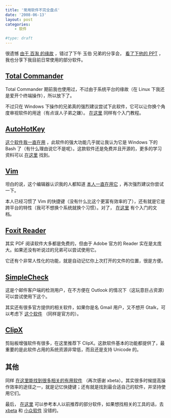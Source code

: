 ```yaml
---
title: '常用软件不完全盘点'
date: '2008-06-13'
layout: post
categories:
    - 软件

#type: draft
---
```


很遗憾 [由于 百淘 的缘故]({{site.urls}}/posts/1792/) ，错过了下午 玉伯 兄弟的分享会， [看了下他的 PPT](http://www.box.net/shared/ac3ubs8n44) ，我也分享下我目前日常使用的部分软件。


##  [Total Commander](http://www.ghisler.com/) 

Total Commander 期前我也使用过，不过由于系统平台的缘故（在 Linux 下我还是爱开个终端操作），所以放下了。

不过只在 Windows 下操作的兄弟真的强烈建议尝试下此软件，它可以让你换个角度审视软件的用途（有点误人子弟之嫌）。 [在这里](http://blog.sina.com.cn/s/blog_46dac66f01000a0f.html) 同样有个入门教程。


##  [AutoHotKey](http://www.autohotkey.com) 

 [这个软件我一直在用]({{site.urls}}/posts/29/) ，此软件的强大功能几乎就让我认为它是 Windows 下的 Bash 了（有什么理由说它不是呢）。这款软件还是免费并且开源的，更多的学习资料可以 [在这里](http://www.appinn.com/category/autohotkey/) 找到。


##  [Vim](http://www.vim.org) 

坦白的说，这个编辑器认识我的人都知道 [本人一直在用它](http://www.gracecode.com/Main/Category/496) ，再次强烈建议你尝试一下。

本人已经习惯了 Vim 的快捷键（没有什么比这个更富有效率的了），还有就是它是跨平台的特性（我可不想换个系统就换个习惯）。对了， [在这里]({{site.urls}}/posts/274/) 有个入门的文档。


##  [Foxit Reader](http://www.foxitsoftware.com/pdf/rd_intro.php) 

其实 PDF 阅读软件大多都是免费的，但由于 Adobe 官方的 Reader 实在是太庞大。如果还没有听说过的兄弟可以尝试使用它。

它还有个非常人性化的功能，就是自动记忆你上次打开的文件的位置，很是方便。


##  [SimpleCheck](http://sourceforge.net/projects/simplecheck/) 

这是个邮件客户端的检测用户，在不方便在 Outlook 的情况下（这玩意巨占资源）可以尝试使用下这个。

其实还有很多官方提供的相关软件，如果你是名 Gmail 用户，又不想开 Gtalk，可以考虑下 [这个软件](http://toolbar.google.com/gmail-helper/notifier_windows.html) （同样是官方的）。


##  [ClipX](http://bluemars.org/clipx/) 

剪贴板增强软件有很多，在这里推荐下 ClipX。这款软件基本的功能都提供了，最重要的是此软件占用的系统资源非常低，而且还是支持 Unicode 的。


## 其他

同样 [在这里能找到很多相关的有用软件](http://blog.sina.com.cn/s/blog_46dac66f0100003u.html) （再次感谢 xbeta）。其实很多时候提高操作效率的途径之一，就是记忆快捷键；还有就是找到最合适自己的软件，并坚持使用它们。

最后， [在这里](http://www.gracecode.com/Main/Category/3) 可以参考本人以前推荐的部分软件，如果想找相关的工具的话，去  [xbeta](http://blog.sina.com.cn/xbeta)  和  [小众软件](http://www.appinn.com/)  没错的。
